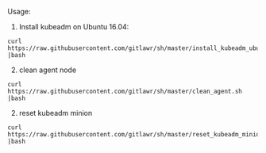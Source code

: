 Usage:
 
1. Install kubeadm on Ubuntu 16.04:
```
curl https://raw.githubusercontent.com/gitlawr/sh/master/install_kubeadm_ubuntu16.sh |bash
```
2. clean agent node
```
curl https://raw.githubusercontent.com/gitlawr/sh/master/clean_agent.sh |bash
```
2. reset kubeadm minion
```
curl https://raw.githubusercontent.com/gitlawr/sh/master/reset_kubeadm_minion.sh |bash
```

